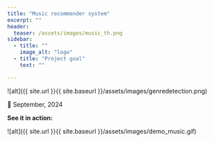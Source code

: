 ```yaml
---
title: "Music recommender system"
excerpt: ""
header:
  teaser: /assets/images/music_th.png
sidebar:
  - title: ""
    image_alt: "logo"
  - title: "Project goal"
    text: ""

---
```


![alt]({{ site.url }}{{ site.baseurl }}/assets/images/genredetection.png)

📅 September, 2024


**See it in action:**

![alt]({{ site.url }}{{ site.baseurl }}/assets/images/demo_music.gif)

